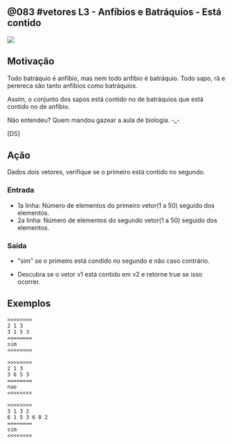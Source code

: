 ## @083 #vetores L3 - Anfíbios e Batráquios - Está contido


![](https://raw.githubusercontent.com/qxcodefup/moodle/master/base/083/__capa.jpg)

## Motivação

Todo batráquio é anfíbio, mas nem todo anfíbio é batráquio. Todo sapo, rã e perereca são tanto anfíbios
como batráquios.

Assim, o conjunto dos sapos está contido no de batráquios que está contido no de anfíbio.

Não entendeu? Quem mandou gazear a aula de biologia. -_-

\[DS\]

## Ação

Dados dois vetores, verifique se o primeiro está contido no segundo.

### Entrada

- 1a linha: Número de elementos do primeiro vetor(1 a 50) seguido dos elementos.  
- 2a linha: Número de elementos do segundo vetor(1 a 50) seguido dos elementos.

### Saída

- "sim" se o primeiro está condido no segundo e não caso contrário.

- Descubra se o vetor v1 está contido em v2 e retorne true se isso ocorrer.
  
## Exemplos

```
>>>>>>>>
2 1 3
3 1 5 3
========
sim
<<<<<<<<

>>>>>>>>
2 1 3
3 6 5 3
========
nao
<<<<<<<<

>>>>>>>>
3 1 3 2
6 1 5 3 6 8 2
========
sim
<<<<<<<<
```
